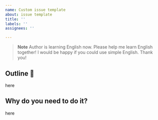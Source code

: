 ```yaml
---
name: Custom issue template
about: issue template
title: ''
labels: ''
assignees: ''

---
```


> **Note**
> Author is learning English now.
> Please help me learn English together!
> I would be happy if you could use simple English. Thank you!

## Outline 📝

here

## Why do you need to do it?

here
